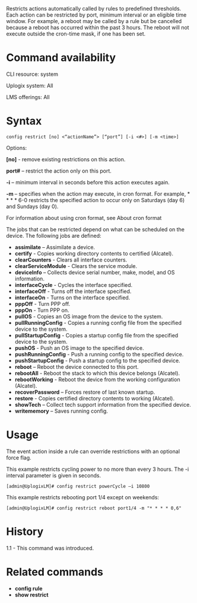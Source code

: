 <!-- 5.4 -->

Restricts actions automatically called by rules to predefined thresholds. Each action can be restricted by port, minimum interval or an eligible time window. For example, a reboot may be called by a rule but be cancelled because a reboot has occurred within the past 3 hours. The reboot will not execute outside the cron-time mask, if one has been set.

# Command availability 

CLI resource: system

Uplogix system: All

LMS offerings: All

# Syntax 

```
config restrict [no] <“actionName”> [“port”] [-i <#>] [-m <time>]
```

Options:

**[no]** - remove existing restrictions on this action.

**port#** – restrict the action only on this port.

**-i** – minimum interval in seconds before this action executes again.

**-m <time>** – specifies when the action may execute, in cron format. For example, * * * * 6-0 restricts the specified action to occur only on Saturdays (day 6) and Sundays (day 0).

For information about using cron format, see About cron format 

The jobs that can be restricted depend on what can be scheduled on the device. The following jobs are defined:

- **assimilate** – Assimilate a device. 
- **certify** - Copies working directory contents to certified (Alcatel).
- **clearCounters** - Clears all interface counters.
- **clearServiceModule** - Clears the service module.
- **deviceInfo** – Collects device serial number, make, model, and OS information.
- **interfaceCycle** - Cycles the interface specified.
- **interfaceOff** - Turns off the interface specified.
- **interfaceOn** - Turns on the interface specified.
- **pppOff** - Turn PPP off.
- **pppOn** - Turn PPP on.
- **pullOS** - Copies an OS image from the device to the system.
- **pullRunningConfig** - Copies a running config file from the specified device to the system.
- **pullStartupConfig** - Copies a startup config file from the specified device to the system.
- **pushOS**  - Push an OS image to the specified device.
- **pushRunningConfig** - Push a running config to the specified device.
- **pushStartupConfig** - Push a startup config to the specified device.
- **reboot** – Reboot the device connected to this port. 
- **rebootAll** - Reboot the stack to which this device belongs (Alcatel).
- **rebootWorking** - Reboot the device from the working configuration (Alcatel).
- **recoverPassword** – Forces restore of last known startup.
- **restore** - Copies certified directory contents to working (Alcatel).
- **showTech** – Collect tech support information from the specified device.
- **writememory** – Saves running config. 

# Usage 

The event action inside a rule can override restrictions with an optional force flag.

This example restricts cycling power to no more than every 3 hours. The -i interval parameter is given in seconds.


```
[admin@UplogixLM]# config restrict powerCycle –i 10800
```

This example restricts rebooting port 1/4 except on weekends:

```
[admin@UplogixLM]# config restrict reboot port1/4 -m "* * * * 0,6"
```

# History 

1.1 - This command was introduced.

# Related commands 

- **config rule**
- **show restrict**
